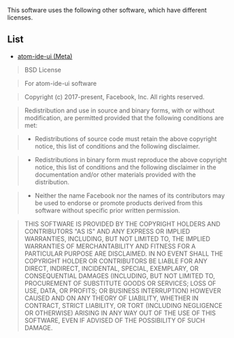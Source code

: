 This software uses the following other software, which have different licenses.

## List
- [atom-ide-ui (Meta)](https://github.com/facebookarchive/atom-ide-ui/blob/master/LICENSE)

> BSD License

> For atom-ide-ui software

> Copyright (c) 2017-present, Facebook, Inc. All rights reserved.

> Redistribution and use in source and binary forms, with or without modification,
> are permitted provided that the following conditions are met:

> * Redistributions of source code must retain the above copyright notice, this
> list of conditions and the following disclaimer.

> * Redistributions in binary form must reproduce the above copyright notice,
> this list of conditions and the following disclaimer in the documentation
> and/or other materials provided with the distribution.

> * Neither the name Facebook nor the names of its contributors may be used to
> endorse or promote products derived from this software without specific
> prior written permission.

> THIS SOFTWARE IS PROVIDED BY THE COPYRIGHT HOLDERS AND CONTRIBUTORS "AS IS" AND
> ANY EXPRESS OR IMPLIED WARRANTIES, INCLUDING, BUT NOT LIMITED TO, THE IMPLIED
> WARRANTIES OF MERCHANTABILITY AND FITNESS FOR A PARTICULAR PURPOSE ARE
> DISCLAIMED. IN NO EVENT SHALL THE COPYRIGHT HOLDER OR CONTRIBUTORS BE LIABLE FOR
> ANY DIRECT, INDIRECT, INCIDENTAL, SPECIAL, EXEMPLARY, OR CONSEQUENTIAL DAMAGES
> (INCLUDING, BUT NOT LIMITED TO, PROCUREMENT OF SUBSTITUTE GOODS OR SERVICES;
> LOSS OF USE, DATA, OR PROFITS; OR BUSINESS INTERRUPTION) HOWEVER CAUSED AND ON
> ANY THEORY OF LIABILITY, WHETHER IN CONTRACT, STRICT LIABILITY, OR TORT
> (INCLUDING NEGLIGENCE OR OTHERWISE) ARISING IN ANY WAY OUT OF THE USE OF THIS
> SOFTWARE, EVEN IF ADVISED OF THE POSSIBILITY OF SUCH DAMAGE.